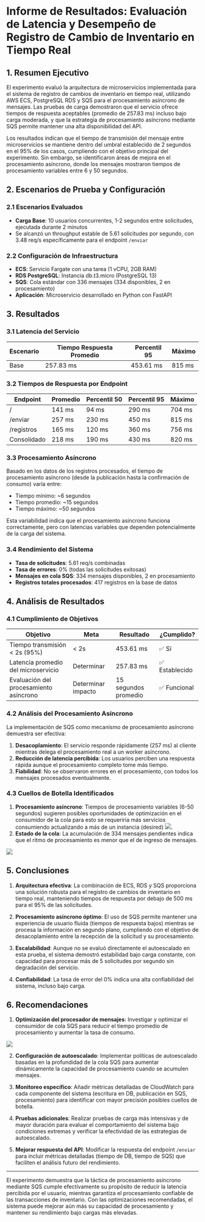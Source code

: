 # Informe de Resultados: Evaluación de Latencia y Desempeño de Registro de Cambio de Inventario en Tiempo Real

## 1. Resumen Ejecutivo

El experimento evaluó la arquitectura de microservicios implementada para el sistema de registro de cambios de inventario en tiempo real, utilizando AWS ECS, PostgreSQL RDS y SQS para el procesamiento asíncrono de mensajes. Las pruebas de carga demostraron que el servicio ofrece tiempos de respuesta aceptables (promedio de 257.83 ms) incluso bajo carga moderada, y que la estrategia de procesamiento asíncrono mediante SQS permite mantener una alta disponibilidad del API.

Los resultados indican que el tiempo de transmisión del mensaje entre microservicios se mantiene dentro del umbral establecido de 2 segundos en el 95% de los casos, cumpliendo con el objetivo principal del experimento. Sin embargo, se identificaron áreas de mejora en el procesamiento asíncrono, donde los mensajes mostraron tiempos de procesamiento variables entre 6 y 50 segundos.

## 2. Escenarios de Prueba y Configuración

### 2.1 Escenarios Evaluados
- **Carga Base**: 10 usuarios concurrentes, 1-2 segundos entre solicitudes, ejecutada durante 2 minutos
- Se alcanzó un throughput estable de 5.61 solicitudes por segundo, con 3.48 req/s específicamente para el endpoint `/enviar`

### 2.2 Configuración de Infraestructura
- **ECS**: Servicio Fargate con una tarea (1 vCPU, 2GB RAM)
- **RDS PostgreSQL**: Instancia db.t3.micro (PostgreSQL 13)
- **SQS**: Cola estándar con 336 mensajes (334 disponibles, 2 en procesamiento)
- **Aplicación**: Microservicio desarrollado en Python con FastAPI

## 3. Resultados

### 3.1 Latencia del Servicio

| Escenario | Tiempo Respuesta Promedio | Percentil 95 | Máximo |
|-----------|---------------------------|--------------|--------|
| Base      | 257.83 ms                | 453.61 ms    | 815 ms |

### 3.2 Tiempos de Respuesta por Endpoint

| Endpoint    | Promedio | Percentil 50 | Percentil 95 | Máximo |
|-------------|----------|--------------|--------------|--------|
| /           | 141 ms   | 94 ms        | 290 ms       | 704 ms |
| /enviar     | 257 ms   | 230 ms       | 450 ms       | 815 ms |
| /registros  | 165 ms   | 120 ms       | 360 ms       | 756 ms |
| Consolidado | 218 ms   | 190 ms       | 430 ms       | 820 ms |

### 3.3 Procesamiento Asíncrono

Basado en los datos de los registros procesados, el tiempo de procesamiento asíncrono (desde la publicación hasta la confirmación de consumo) varía entre:
- Tiempo mínimo: ~6 segundos
- Tiempo promedio: ~15 segundos 
- Tiempo máximo: ~50 segundos

Esta variabilidad indica que el procesamiento asíncrono funciona correctamente, pero con latencias variables que dependen potencialmente de la carga del sistema.

### 3.4 Rendimiento del Sistema

- **Tasa de solicitudes**: 5.61 req/s combinadas
- **Tasa de errores**: 0% (todas las solicitudes exitosas)
- **Mensajes en cola SQS**: 334 mensajes disponibles, 2 en procesamiento
- **Registros totales procesados**: 417 registros en la base de datos

## 4. Análisis de Resultados

### 4.1 Cumplimiento de Objetivos

| Objetivo | Meta | Resultado | ¿Cumplido? |
|----------|------|-----------|------------|
| Tiempo transmisión < 2s (95%) | < 2s | 453.61 ms | ✅ Sí |
| Latencia promedio del microservicio | Determinar | 257.83 ms | ✅ Establecido |
| Evaluación del procesamiento asíncrono | Determinar impacto | 15 segundos promedio | ✅ Funcional |

### 4.2 Análisis del Procesamiento Asíncrono

La implementación de SQS como mecanismo de procesamiento asíncrono demuestra ser efectiva:

1. **Desacoplamiento**: El servicio responde rápidamente (257 ms) al cliente mientras delega el procesamiento real a un worker asíncrono.
2. **Reducción de latencia percibida**: Los usuarios perciben una respuesta rápida aunque el procesamiento completo tome más tiempo.
3. **Fiabilidad**: No se observaron errores en el procesamiento, con todos los mensajes procesados eventualmente.

### 4.3 Cuellos de Botella Identificados

1. **Procesamiento asíncrono**: Tiempos de procesamiento variables (6-50 segundos) sugieren posibles oportunidades de optimización en el consumidor de la cola para esto se requeriria más servicios consumiendo actualizando a más de un instancia (desired)
![](image/balanceador_Service.png).
2. **Estado de la cola**: La acumulación de 334 mensajes pendientes indica que el ritmo de procesamiento es menor que el de ingreso de mensajes.

![](image/resultados_de_carga.png)
## 5. Conclusiones

1. **Arquitectura efectiva**: La combinación de ECS, RDS y SQS proporciona una solución robusta para el registro de cambios de inventario en tiempo real, manteniendo tiempos de respuesta por debajo de 500 ms para el 95% de las solicitudes.

2. **Procesamiento asíncrono óptimo**: El uso de SQS permite mantener una experiencia de usuario fluida (tiempos de respuesta bajos) mientras se procesa la información en segundo plano, cumpliendo con el objetivo de desacoplamiento entre la recepción de la solicitud y su procesamiento.

3. **Escalabilidad**: Aunque no se evaluó directamente el autoescalado en esta prueba, el sistema demostró estabilidad bajo carga constante, con capacidad para procesar más de 5 solicitudes por segundo sin degradación del servicio.

4. **Confiabilidad**: La tasa de error del 0% indica una alta confiabilidad del sistema, incluso bajo carga.

## 6. Recomendaciones

1. **Optimización del procesador de mensajes**: Investigar y optimizar el consumidor de cola SQS para reducir el tiempo promedio de procesamiento y aumentar la tasa de consumo.

![](image/registros_encolados.png)

2. **Configuración de autoescalado**: Implementar políticas de autoescalado basadas en la profundidad de la cola SQS para aumentar dinámicamente la capacidad de procesamiento cuando se acumulen mensajes.

3. **Monitoreo específico**: Añadir métricas detalladas de CloudWatch para cada componente del sistema (escritura en DB, publicación en SQS, procesamiento) para identificar con mayor precisión posibles cuellos de botella.

4. **Pruebas adicionales**: Realizar pruebas de carga más intensivas y de mayor duración para evaluar el comportamiento del sistema bajo condiciones extremas y verificar la efectividad de las estrategias de autoescalado.

5. **Mejorar respuesta del API**: Modificar la respuesta del endpoint `/enviar` para incluir métricas detalladas (tiempo de DB, tiempo de SQS) que faciliten el análisis futuro del rendimiento.

---

El experimento demuestra que la táctica de procesamiento asíncrono mediante SQS cumple efectivamente su propósito de reducir la latencia percibida por el usuario, mientras garantiza el procesamiento confiable de las transacciones de inventario. Con las optimizaciones recomendadas, el sistema puede mejorar aún más su capacidad de procesamiento y mantener su rendimiento bajo cargas más elevadas.
